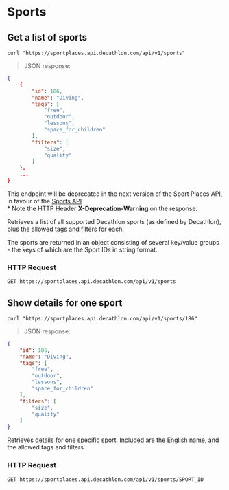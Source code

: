 # Sports

## Get a list of sports

```shell
curl "https://sportplaces.api.decathlon.com/api/v1/sports"
```

> JSON response:

```json
{
    {
        "id": 186,
        "name": "Diving",
        "tags": [
            "free",
            "outdoor",
            "lessons",
            "space_for_children"
        ],
        "filters": [
            "size",
            "quality"
        ]
    },
    ...
}
```
<aside class="warning">
  This endpoint will be deprecated in the next version of the Sport Places
  API, in favour of the <a href="https://developers.decathlon.com/sports">Sports
  API</a>
<br/>
  * Note the HTTP Header <strong>X-Deprecation-Warning</strong> on the response.
</aside>

Retrieves a list of all supported Decathlon sports (as defined by Decathlon), plus the allowed tags and filters for
each.

The sports are returned in an object consisting of several key/value groups - the keys of which are the Sport IDs in
string format.

### HTTP Request

`GET https://sportplaces.api.decathlon.com/api/v1/sports`

## Show details for one sport

```shell
curl "https://sportplaces.api.decathlon.com/api/v1/sports/186"
```

> JSON response:

```json
{
    "id": 186,
    "name": "Diving",
    "tags": [
        "free",
        "outdoor",
        "lessons",
        "space_for_children"
    ],
    "filters": [
        "size",
        "quality"
    ]
}
```

Retrieves details for one specific sport. Included are the English name, and the allowed tags and filters.

### HTTP Request

`GET https://sportplaces.api.decathlon.com/api/v1/sports/SPORT_ID`
